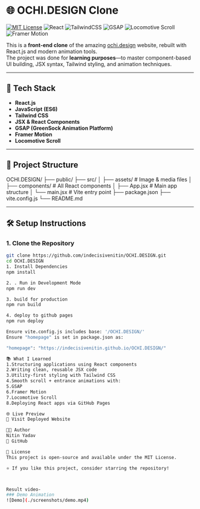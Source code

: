 # 🌐 OCHI.DESIGN Clone

[![MIT License](https://img.shields.io/badge/License-MIT-blue.svg?style=flat-square)](LICENSE)
![React](https://img.shields.io/badge/Built%20With-React-61DAFB?style=flat-square&logo=react&logoColor=white)
![TailwindCSS](https://img.shields.io/badge/TailwindCSS-38B2AC?style=flat-square&logo=tailwind-css&logoColor=white)
![GSAP](https://img.shields.io/badge/GSAP-88CE02?style=flat-square&logo=greensock&logoColor=white)
![Locomotive Scroll](https://img.shields.io/badge/Locomotive--Scroll-black?style=flat-square)
![Framer Motion](https://img.shields.io/badge/Framer--Motion-0055FF?style=flat-square)

This is a **front-end clone** of the amazing [ochi.design](https://ochi.design) website, rebuilt with React.js and modern animation tools.  
The project was done for **learning purposes**—to master component-based UI building, JSX syntax, Tailwind styling, and animation techniques.

---

## 🚀 Tech Stack

- **React.js**
- **JavaScript (ES6)**
- **Tailwind CSS**
- **JSX & React Components**
- **GSAP (GreenSock Animation Platform)**
- **Framer Motion**
- **Locomotive Scroll**

---

## 📁 Project Structure

OCHI.DESIGN/
├── public/
├── src/
│ ├── assets/ # Image & media files
│ ├── components/ # All React components
│ ├── App.jsx # Main app structure
│ └── main.jsx # Vite entry point
├── package.json
├── vite.config.js
└── README.md




---

## 🛠️ Setup Instructions

### 1. Clone the Repository
```bash
git clone https://github.com/indecisivenitin/OCHI.DESIGN.git
cd OCHI.DESIGN
1. Install Dependencies
npm install

2. . Run in Development Mode
npm run dev

3. build for production
npm run build

4. deploy to github pages 
npm run deploy

Ensure vite.config.js includes base: '/OCHI.DESIGN/'
Ensure "homepage" is set in package.json as:

"homepage": "https://indecisivenitin.github.io/OCHI.DESIGN/"

📚 What I Learned
1.Structuring applications using React components
2.Writing clean, reusable JSX code
3.Utility-first styling with Tailwind CSS
4.Smooth scroll + entrance animations with:
5.GSAP
6.Framer Motion
7.Locomotive Scroll
8.Deploying React apps via GitHub Pages

🌐 Live Preview
🔗 Visit Deployed Website

👨‍💻 Author
Nitin Yadav
🔗 GitHub

📃 License
This project is open-source and available under the MIT License.

⭐ If you like this project, consider starring the repository!



Result video-
### Demo Animation
![Demo](./screenshots/demo.mp4)
